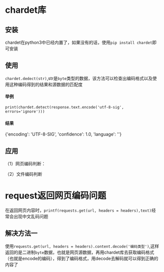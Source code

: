 # chardet库

## 安装

chardet在python3中已经内置了，如果没有的话，使用`pip install chardet`即可安装



## 使用

`chardet.dedect(str)`,str是`byte`类型的数据，该方法可以检查出编码格式以及使用这种编码得到的结果和源数据的匹配度

#### 举例

`print(chardet.detect(response.text.encode('utf-8-sig', errors='ignore')))`

#### 结果

{'encoding': 'UTF-8-SIG', 'confidence': 1.0, 'language': ''}



## 应用

（1）网页编码判断：





（2）文件编码判断

# request返回网页编码问题

在返回网页内容时，`printf(requests.get(url, headers = headers),text)`经常会出现中文乱码问题

## 解决方法一

使用`requests.get(url, headers = headers).content.decode('编码类型')`,这样返回的是二进制`byte`数据，也就是网页源数据，再用chardet库去获取编码格式（也就是encode的编码），得到了编码格式，用decode去解码就可以得到正确的内容了

